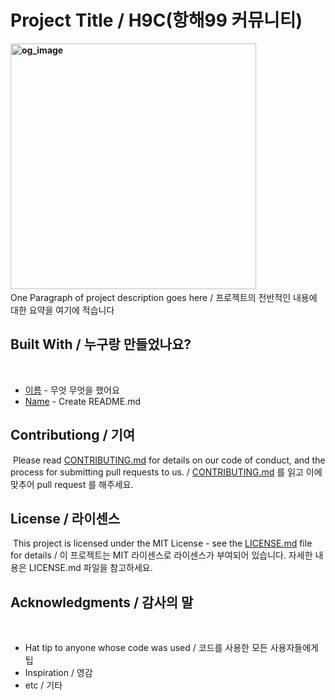 # Project Title / H9C(항해99 커뮤니티)
​
**<img width="393" alt="og_image" src="https://user-images.githubusercontent.com/79817832/119311178-b52d3380-bcab-11eb-8042-610fcef9b56b.png">**  
One Paragraph of project description goes here / 프로젝트의 전반적인 내용에 대한 요약을 여기에 적습니다
​
## Built With / 누구랑 만들었나요?
​
* [이름](링크) - 무엇 무엇을 했어요
* [Name](Link) - Create README.md
​
## Contributiong / 기여
​
Please read [CONTRIBUTING.md](https://gist.github.com/PurpleBooth/b24679402957c63ec426) for details on our code of conduct, and the process for submitting pull requests to us. / [CONTRIBUTING.md](https://gist.github.com/PurpleBooth/b24679402957c63ec426) 를 읽고 이에 맞추어 pull request 를 해주세요.
​
## License / 라이센스
​
This project is licensed under the MIT License - see the [LICENSE.md](https://gist.github.com/PurpleBooth/LICENSE.md) file for details / 이 프로젝트는 MIT 라이센스로 라이센스가 부여되어 있습니다. 자세한 내용은 LICENSE.md 파일을 참고하세요.
​
## Acknowledgments / 감사의 말
​
* Hat tip to anyone whose code was used / 코드를 사용한 모든 사용자들에게 팁
* Inspiration / 영감
* etc / 기타

